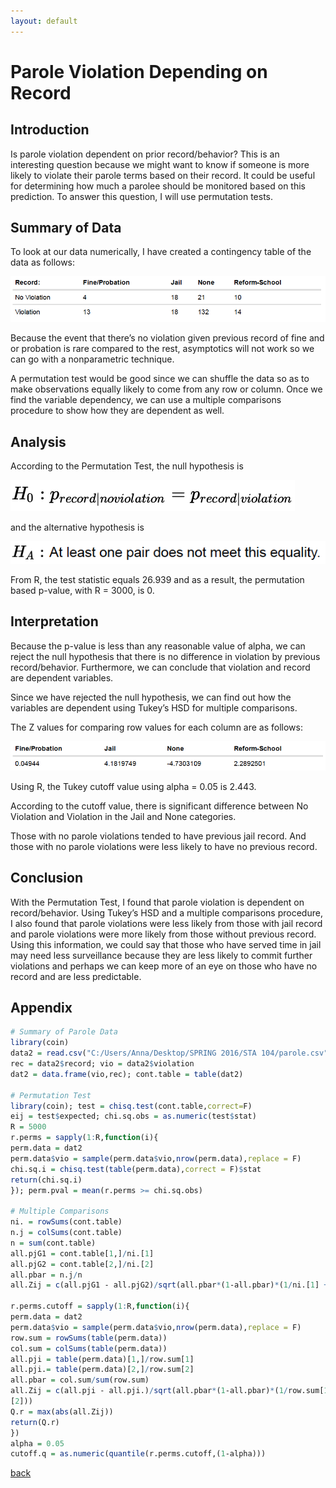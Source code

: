 ```yaml
---
layout: default
---
```


# Parole Violation Depending on Record

## Introduction

Is parole violation dependent on prior record/behavior? This is an interesting
question because we might want to know if someone is more likely to violate their
parole terms based on their record. It could be useful for determining how much a
parolee should be monitored based on this prediction. To answer this question, I
will use permutation tests.

## Summary of Data

To look at our data numerically, I have created a contingency table of the data as
follows:

![Branching](/assets/img/PV_1.png)

Because the event that there’s no violation given previous record of fine and or
probation is rare compared to the rest, asymptotics will not work so we can go with
a nonparametric technique.

A permutation test would be good since we can shuffle the data so as to make
observations equally likely to come from any row or column. Once we find the
variable dependency, we can use a multiple comparisons procedure to show how
they are dependent as well.

## Analysis

According to the Permutation Test, the null hypothesis is 

![Branching](/assets/img/PV_2.png)

and the alternative hypothesis is

![Branching](/assets/img/PV_3.png)

From R, the test statistic equals 26.939 and as a result, the permutation
based p-value, with R = 3000, is 0.

## Interpretation

Because the p-value is less than any reasonable value of alpha, we can reject the null
hypothesis that there is no difference in violation by previous record/behavior.
Furthermore, we can conclude that violation and record are dependent variables.

Since we have rejected the null hypothesis, we can find out how the variables are
dependent using Tukey’s HSD for multiple comparisons.

The Z values for comparing row values for each column are as follows:

![Branching](/assets/img/PV_4.png)

Using R, the Tukey cutoff value using alpha = 0.05 is 2.443.

According to the cutoff value, there is significant difference between No Violation
and Violation in the Jail and None categories.

Those with no parole violations tended to have previous jail record. And those
with no parole violations were less likely to have no previous record.

## Conclusion

With the Permutation Test, I found that parole violation is dependent on
record/behavior. Using Tukey’s HSD and a multiple comparisons procedure, I also
found that parole violations were less likely from those with jail record and parole
violations were more likely from those without previous record. Using this
information, we could say that those who have served time in jail may need less
surveillance because they are less likely to commit further violations and perhaps
we can keep more of an eye on those who have no record and are less
predictable.

## Appendix

```r
# Summary of Parole Data
library(coin)
data2 = read.csv("C:/Users/Anna/Desktop/SPRING 2016/STA 104/parole.csv",header=T)
rec = data2$record; vio = data2$violation
dat2 = data.frame(vio,rec); cont.table = table(dat2)

# Permutation Test
library(coin); test = chisq.test(cont.table,correct=F)
eij = test$expected; chi.sq.obs = as.numeric(test$stat)
R = 5000
r.perms = sapply(1:R,function(i){
perm.data = dat2
perm.data$vio = sample(perm.data$vio,nrow(perm.data),replace = F)
chi.sq.i = chisq.test(table(perm.data),correct = F)$stat
return(chi.sq.i)
}); perm.pval = mean(r.perms >= chi.sq.obs)

# Multiple Comparisons
ni. = rowSums(cont.table)
n.j = colSums(cont.table)
n = sum(cont.table)
all.pjG1 = cont.table[1,]/ni.[1]
all.pjG2 = cont.table[2,]/ni.[2]
all.pbar = n.j/n
all.Zij = c(all.pjG1 ‐ all.pjG2)/sqrt(all.pbar*(1‐all.pbar)*(1/ni.[1] + 1/ni.[2]))

r.perms.cutoff = sapply(1:R,function(i){
perm.data = dat2
perm.data$vio = sample(perm.data$vio,nrow(perm.data),replace = F)
row.sum = rowSums(table(perm.data))
col.sum = colSums(table(perm.data))
all.pji = table(perm.data)[1,]/row.sum[1]
all.pji.= table(perm.data)[2,]/row.sum[2]
all.pbar = col.sum/sum(row.sum)
all.Zij = c(all.pji ‐ all.pji.)/sqrt(all.pbar*(1‐all.pbar)*(1/row.sum[1] + 1/row.sum
[2]))
Q.r = max(abs(all.Zij))
return(Q.r)
})
alpha = 0.05
cutoff.q = as.numeric(quantile(r.perms.cutoff,(1‐alpha)))
```

[back](./)
